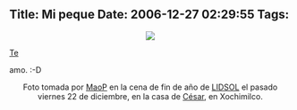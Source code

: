 Title: Mi peque
Date: 2006-12-27 02:29:55
Tags: 
---
<p align="center"><a href="http://www.damog.net/files/pics/rach-yo-lidsol.jpg"><img src="http://www.damog.net/files/pics/rach-yo-lidsol-mini.jpg"/></a></p>
<a href="http://www.maggit.com.mx/">Te</a><p> amo. :-D
</p>
<p align="center">Foto tomada por <a href="http://www.marcoalfonso.net">MaoP</a> en la cena de fin de año de <a target="_blank" href="http://www.lidsol.org">LIDSOL</a> el pasado viernes 22 de diciembre, en la casa de <a target="_blank" href="http://mikiztli.blogspot.com">César</a>, en Xochimilco.</p>
